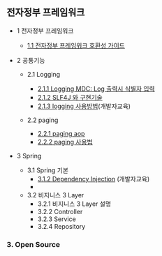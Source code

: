 ## 전자정부 프레임워크

* 1 전자정부 프레임워크
    - [1.1 전자정부 프레임워크 호환성 가이드](document%2Fegov%2F%20compatibility_guide.md)
* 2 공통기능
    - 2.1 Logging
        + [2.1.1 Logging MDC: Log 출력시 식별자 입력](document%2Flogging%2FLogging_MDC.md)
        + [2.1.2 SLF4J 와 구현기술](document%2Flogging%2FSlf4j%20%EA%B5%AC%ED%98%84%EC%B2%B4.md)
        + [2.1.3 logging 사용방법](document%2Flogging%2Fuse%20logging.md)(개발자교육)

    - 2.2 paging
        + [2.2.1 paging aop](document%2Fpaging%2Fpaging_aop.md)
        + [2.2.2 paging 사용법](document%2Fpaging%2Fused%20paging.md)


* 3 Spring
    - 3.1 Spring 기본
        + [3.1.2 Dependency Injection](document%2Fspring%2FDependency-Injection.md) (개발자교육)
        + 
    - 3.2 비지니스 3 Layer
        + 3.2.1 비지니스 3 Layer 설명
        + 3.2.2 Controller
        + 3.2.3 Service
        + 3.2.4 Repository 


### 3. Open Source
 